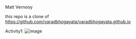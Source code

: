 Matt Vernooy

this repo is a clone of https://github.com/varadbhogayata/varadbhogayata.github.io

Activity1:
![image](https://github.com/mvernooy3687/mvernooy3687.github.io/assets/71790275/009cafa5-f294-44b3-b1c3-e0b31d2866f9)


